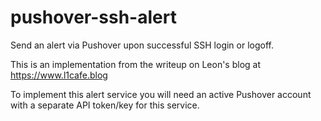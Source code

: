 # pushover-ssh-alert
Send an alert via Pushover upon successful SSH login or logoff.<p>
This is an implementation from the writeup on Leon's blog at https://www.l1cafe.blog<p>
To implement this alert service you will need an active Pushover account with a separate API token/key for this service.
